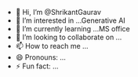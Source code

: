 - 👋 Hi, I’m @ShrikantGaurav
- 👀 I’m interested in ...Generative AI  
- 🌱 I’m currently learning ...MS office
- 💞️ I’m looking to collaborate on ...
- 📫 How to reach me ...
- 😄 Pronouns: ...
- ⚡ Fun fact: ...

<!---
ShrikantGaurav/ShrikantGaurav is a ✨ special ✨ repository because its `README.md` (this file) appears on your GitHub profile.
You can click the Preview link to take a look at your changes.
--->
